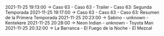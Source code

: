 2021-11-25 19:13:00 -> Caso 63 - Caso 63 - Trailer - Caso 63: Segunda Temporada
2021-11-25 19:17:00 -> Caso 63 - Caso 63 - Caso 63: Resumen de la Primera Temporada
2021-11-25 20:23:00 -> Sabino - unknown - Kentekere
2021-11-25 20:28:00 -> Neon Indian - unknown - Toyota Man
2021-11-25 20:32:00 -> La Barranca - El Fuego de la Noche - El Mezcal
